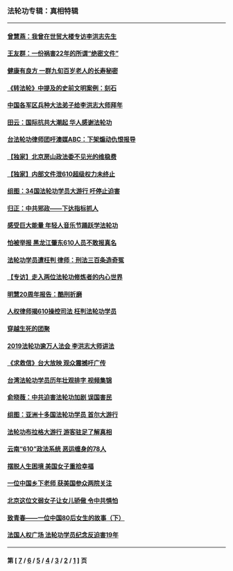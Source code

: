 ### 法轮功专辑：真相特辑
---
#### [曾慧燕：我曾在世贸大楼专访李洪志先生](../../pages/nf4389/n12898729.md?09250430) 
#### [王友群：一份祸害22年的所谓“绝密文件”](../../pages/nf4389/n12871750.md?09250430) 
#### [健康有良方 一群九旬百岁老人的长寿秘密](../../pages/nf4389/n12847475.md?09250430) 
#### [《转法轮》中提及的史前文明案例：刻石](../../pages/nf4389/n12758577.md?09250430) 
#### [中国各军区兵种大法弟子给李洪志大师拜年](../../pages/nf4389/n12750047.md?09250430) 
#### [田云：国际抗共大潮起 华人感谢法轮功](../../pages/nf4389/n12357708.md?09250430) 
#### [台法轮功律师团吁澳媒ABC：下架煽动仇恨报导](../../pages/nf4389/n12279917.md?09250430) 
#### [【独家】北京房山政法委不见光的维稳费](../../pages/nf4389/n12031979.md?09250430) 
#### [【独家】内部文件泄610超级权力未终止](../../pages/nf4389/n12023895.md?09250430) 
#### [组图：34国法轮功学员大游行 吁停止迫害](../../pages/nf4389/n11492658.md?09250430) 
#### [归正：中共邪政——下达指标抓人](../../pages/nf4389/n11474770.md?09250430) 
#### [感受巨大能量 年轻人音乐节踊跃学法轮功](../../pages/nf4389/n11441981.md?09250430) 
#### [怕被举报 黑龙江肇东610人员不敢报真名](../../pages/nf4389/n11436499.md?09250430) 
#### [法轮功学员遭枉判 律师：刑法三百条造奇冤](../../pages/nf4389/n11433943.md?09250430) 
#### [【专访】走入两位法轮功修炼者的内心世界](../../pages/nf4389/n11415623.md?09250430) 
#### [明慧20周年报告：酷刑折磨](../../pages/nf4389/n11387954.md?09250430) 
#### [人权律师揭610操控司法 枉判法轮功学员](../../pages/nf4389/n11313370.md?09250430) 
#### [穿越生死的团聚](../../pages/nf4389/n11258922.md?09250430) 
#### [2019法轮功逾万人法会 李洪志大师讲法](../../pages/nf4389/n11265303.md?09250430) 
#### [《求救信》台大放映 观众震撼吁广传](../../pages/nf4389/n10922251.md?09250430) 
#### [台湾法轮功学员历年壮观排字 视频集锦](../../pages/nf4389/n10878789.md?09250430) 
#### [俞晓薇：中共迫害法轮功加剧 误国害民](../../pages/nf4389/n10859260.md?09250430) 
#### [组图：亚洲十多国法轮功学员 首尔大游行](../../pages/nf4389/n10781149.md?09250430) 
#### [法轮功布拉格大游行 游客驻足了解真相](../../pages/nf4389/n10749360.md?09250430) 
#### [云南“610”政法系统 恶运缠身的78人](../../pages/nf4389/n10747534.md?09250430) 
#### [摆脱人生困境 美国女子重拾幸福](../../pages/nf4389/n10688678.md?09250430) 
#### [一位中国乡下老师 获美国参众两院关注](../../pages/nf4389/n10683927.md?09250430) 
#### [北京这位文弱女子让女儿骄傲 令中共惧怕](../../pages/nf4389/n10668341.md?09250430) 
#### [致青春——一位中国80后女生的故事（下）](../../pages/nf4389/n10642721.md?09250430) 
#### [法国人权广场 法轮功学员纪念反迫害19年](../../pages/nf4389/n10586601.md?09250430) 

---
#### 第 [ [7](./7.md?09250430) / [6](./6.md?09250430) / [5](./5.md?09250430) / [4](./4.md?09250430) / [3](./3.md?09250430) / [2](./2.md?09250430) / [1](./1.md?09250430) ] 页
